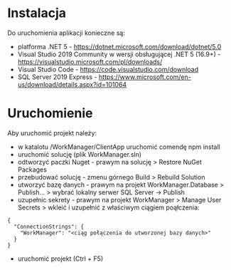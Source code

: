# Instalacja
Do uruchomienia aplikacji konieczne są:
* platforma .NET 5 - https://dotnet.microsoft.com/download/dotnet/5.0
* Visual Studio 2019 Community w wersji obsługującej .NET 5 (16.9+) - https://visualstudio.microsoft.com/pl/downloads/
* Visual Studio Code - https://code.visualstudio.com/download
* SQL Server 2019 Express - https://www.microsoft.com/en-us/download/details.aspx?id=101064

# Uruchomienie
Aby uruchomić projekt należy:
* w katalotu /WorkManager/ClientApp uruchomić comendę npm install
* uruchomić solucję (plik WorkManager.sln)
* odtworzyć paczki Nuget - prawym na solucję > Restore NuGet Packages
* przebudować solucję - zmenu górnego Build > Rebuild Solution
* utworzyć bazę danych - prawym na projekt WorkManager.Database > Publish... > wybrać lokalny serwer SQL Server -> Publish
* uzupełnic sekrety - prawym na projekt WorkManager > Manage User Secrets > wkleić i uzupełnić z właściwym ciągiem poąłczenia:
```
{
  "ConnectionStrings": {
    "WorkManager": "<ciąg połączenia do utworzonej bazy danych>"
  }
}
```
* uruchomić projekt (Ctrl + F5)